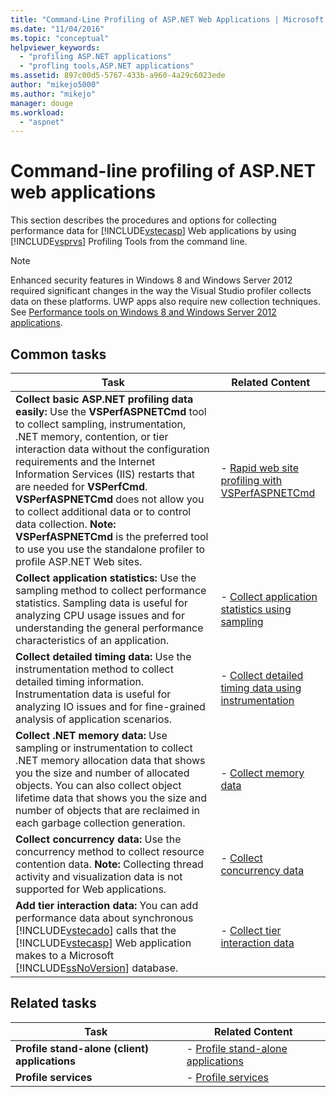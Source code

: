 ```yaml
---
title: "Command-Line Profiling of ASP.NET Web Applications | Microsoft Docs"
ms.date: "11/04/2016"
ms.topic: "conceptual"
helpviewer_keywords: 
  - "profiling ASP.NET applications"
  - "profling tools,ASP.NET applications"
ms.assetid: 897c00d5-5767-433b-a960-4a29c6023ede
author: "mikejo5000"
ms.author: "mikejo"
manager: douge
ms.workload: 
  - "aspnet"
---
```

# Command-line profiling of ASP.NET web applications
This section describes the procedures and options for collecting performance data for [!INCLUDE[vstecasp](../code-quality/includes/vstecasp_md.md)] Web applications by using [!INCLUDE[vsprvs](../code-quality/includes/vsprvs_md.md)] Profiling Tools from the command line.  
  
> [!NOTE]
>  Enhanced security features in Windows 8 and Windows Server 2012 required significant changes in the way the Visual Studio profiler collects data on these platforms. UWP apps also require new collection techniques. See [Performance tools on Windows 8 and Windows Server 2012 applications](../profiling/performance-tools-on-windows-8-and-windows-server-2012-applications.md).  
  
## Common tasks
  
| Task | Related Content |
| - | - |
| **Collect basic ASP.NET profiling data easily:** Use the **VSPerfASPNETCmd** tool to collect sampling, instrumentation, .NET memory, contention, or tier interaction data without the configuration requirements and the Internet Information Services (IIS) restarts that are needed for **VSPerfCmd**. **VSPerfASPNETCmd** does not allow you to collect additional data or to control data collection. **Note:**  **VSPerfASPNETCmd** is the preferred tool to use you use the standalone profiler to profile ASP.NET Web sites. | -   [Rapid web site profiling with VSPerfASPNETCmd](../profiling/rapid-web-site-profiling-with-vsperfaspnetcmd.md) |
| **Collect application statistics:** Use the sampling method to collect performance statistics. Sampling data is useful for analyzing CPU usage issues and for understanding the general performance characteristics of an application. | -   [Collect application statistics using sampling](../profiling/collecting-application-statistics-for-aspnet-using-the-profiler-sampling-method.md) |
| **Collect detailed timing data:** Use the instrumentation method to collect detailed timing information. Instrumentation data is useful for analyzing IO issues and for fine-grained analysis of application scenarios. | -   [Collect detailed timing data using instrumentation](../profiling/collecting-detailed-timing-data-aspnet-profiler-instrumentation-method.md) |
| **Collect .NET memory data:** Use sampling or instrumentation to collect .NET memory allocation data that shows you the size and number of allocated objects. You can also collect object lifetime data that shows you the size and number of objects that are reclaimed in each garbage collection generation. | -   [Collect memory data](../profiling/collecting-memory-data-from-an-aspnet-web-application.md) |
| **Collect concurrency data:** Use the concurrency method to collect resource contention data. **Note:**  Collecting thread activity and visualization data is not supported for Web applications. | -   [Collect concurrency data](../profiling/collecting-concurrency-data-for-an-aspnet-web-application.md) |
| **Add tier interaction data:** You can add performance data about synchronous [!INCLUDE[vstecado](../data-tools/includes/vstecado_md.md)] calls that the [!INCLUDE[vstecasp](../code-quality/includes/vstecasp_md.md)] Web application makes to a Microsoft [!INCLUDE[ssNoVersion](../data-tools/includes/ssnoversion_md.md)] database. | -   [Collect tier interaction data](../profiling/adding-tier-interaction-data-from-the-command-line.md) |
  
## Related tasks

  
|Task|Related Content|  
|----------|---------------------|  
|**Profile stand-alone (client) applications**|-   [Profile stand-alone applications](../profiling/command-line-profiling-of-stand-alone-applications.md)|  
|**Profile services**|-   [Profile services](../profiling/command-line-profiling-of-services.md)|